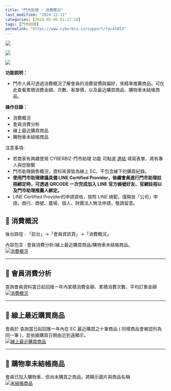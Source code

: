 ```yaml
---
title: "門市助理 - 消費概況"
last_modified: "2024-12-11"
categories: [2024-05-06 01:17:18]
tags: [門市助理]
permalink: "https://www.cyberbiz.io/support/?p=41853"
---
```


![](https://www.cyberbiz.io/support/wp-content/uploads/適用站別.png)

[![](https://www.cyberbiz.io/support/wp-content/uploads/台灣站.png)](https://www.cyberbiz.io/support/?page_id=2490)

[![](https://www.cyberbiz.io/support/wp-content/uploads/門市助理.png)](https://www.cyberbiz.io/support/?page_id=42126)

**功能說明：**  

* 門市人員可透過消費概況了解會員的消費習慣與偏好，來精準推薦商品。可在此查看累積消費金額、次數、客單價，以及最近購買商品、購物車未結帳商品。

**操作目錄：**

* 消費概況
* 會員消費分析
* 線上最近購買商品
* 購物車未結帳商品

注意事項:  

* 若商家有興趣使用 CYBERBIZ-門市助理 功能 可點選 [連結](https://docs.google.com/forms/d/e/1FAIpQLScAzqU3OckpsS-XBy3yvioKksDBazronFTuEl_RBonxCATHaQ/viewform) 填寫表單，將有專人與您聯繫
* 門市助理銷售概況，資料來源皆為線上 EC，不包含線下的購買紀錄。
* **使用門市助理建議具備 LINE Certified Provider，後續會員進行門市助理註冊綁定時，可透過 QRCODE 一次完成加入 LINE 官方帳號好友、官網註冊以及門市助理推薦人綁定。**
* LINE Certified Provider的申請資格，按照 LINE 規範，僅開放「公司」申請，商行、商號、農場、個人、財團法人無法申請，敬請留意。

## 📌 消費概況


後台路徑 :  「前台」→「會員資訊頁」→「消費概況」  

內容包含 : 會員消費分析/線上最近購買商品/購物車未結帳商品。  
[![消費概況](https://www.cyberbiz.io/support/wp-content/uploads/門市助理-消費概況04.png)](https://www.cyberbiz.io/support/wp-content/uploads/門市助理-消費概況04.png)

* * *

## 📌 會員消費分析


查詢會員資料當日起回推一年內累積消費金額、累積消費次數、平均訂單金額  
[![消費概況](https://www.cyberbiz.io/support/wp-content/uploads/門市助理-消費概況01.png)](https://www.cyberbiz.io/support/wp-content/uploads/門市助理-消費概況01.png)

* * *

## 📌 線上最近購買商品


會員於 查詢當日起回推一年內在 EC 最近購買之十筆商品 ( 同樣商品會被認列為同一筆 )，並依據購買日期由近到遠顯示。  
[![線上最近購買商品](https://www.cyberbiz.io/support/wp-content/uploads/門市助理-消費概況02.png)](https://www.cyberbiz.io/support/wp-content/uploads/門市助理-消費概況02.png)

* * *

## 📌 購物車未結帳商品


會員已加入購物車、但尚未購買之商品，將顯示圖片與商品名稱  
[![未結帳商品](https://www.cyberbiz.io/support/wp-content/uploads/門市助理-消費概況03.png)](https://www.cyberbiz.io/support/wp-content/uploads/門市助理-消費概況03.png)  

